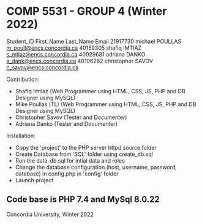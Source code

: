 # COMP 5531 - GROUP 4 (Winter 2022)

Student_ID  First_Name  Last_Name   Email
21917730    michael     POULLAS     m_poull@encs.concordia.ca
40159305    shafiq      IMTIAZ      s_mtiaz@encs.concordia.ca
40029681    adriana     DANKO       a_dank@encs.concordia.ca
40106262    christopher SAVOV       c_savov@encs.concordia.ca

Contribution:
- Shafiq Imtiaz (Web Programmer using HTML, CSS, JS, PHP and DB Designer using MySQL)
- Mike Poullas (TL) (Web Programmer using HTML, CSS, JS, PHP and DB Designer using MySQL)
- Christopher Savov (Tester and Documenter)
- Adriana Danko (Tester and Documenter)

Installation:
- Copy the 'project' to the PHP server httpd source folder
- Create Database from 'SQL' folder using create_db.sql
- Run the data_db.sql for intial data and roles
- Change the database configuration (host, username, password, database) in config.php in 'config' folder
- Launch project

## Code base is PHP 7.4 and MySql 8.0.22

Concordia University, Winter 2022

